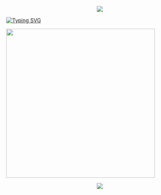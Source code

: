 <!-- 页面顶部 -->
<p align="center">
<img src="https://capsule-render.vercel.app/api?type=waving&color=timeGradient&height=300&&section=header&text={大标题}&fontSize=90&fontAlign=50&fontAlignY=30&desc={小标题}&descAlign=50&descSize=30&descAlignY=60&animation=twinkling" />
</p>

<a href="https://git.io/typing-svg"><img src="https://readme-typing-svg.demolab.com?font=Fira+Code&pause=1000&center=%E7%9C%9F&vCenter=%E7%9C%9F&repeat=%E7%9C%9F&random=%E5%81%87&width=435&lines=Welcome+to+my+GitHub" alt="Typing SVG" /></a>


<img align="center" width="400" src="https://github-readme-stats.vercel.app/api?username=3128715109&theme=transparent&include_all_commits=true&show_icons=true&hide_border=true" />


<!-- 页面底部 -->
<p align="center">
<img src="https://capsule-render.vercel.app/api?type=waving&color=timeGradient&height=300&&section=footer&text={TITLE}&fontSize=90&fontAlign=50&fontAlignY=70&desc={SUB_TITLE}&descAlign=50&descSize=30&descAlignY=40&animation=twinkling" />
</p>
